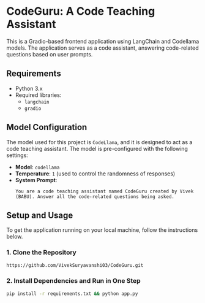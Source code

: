 # CodeGuru: A Code Teaching Assistant

This is a Gradio-based frontend application using LangChain and Codellama models. The application serves as a code assistant, answering code-related questions based on user prompts.

## Requirements

- Python 3.x
- Required libraries:
  - `langchain`
  - `gradio`

## Model Configuration

The model used for this project is `CodeLlama`, and it is designed to act as a code teaching assistant. The model is pre-configured with the following settings:

- **Model**: `codellama`
- **Temperature**: `1` (used to control the randomness of responses)
- **System Prompt**:
    ```
    You are a code teaching assistant named CodeGuru created by Vivek (BABU). Answer all the code-related questions being asked.
    ```

## Setup and Usage

To get the application running on your local machine, follow the instructions below.

### 1. Clone the Repository
```bash
https://github.com/VivekSuryavanshi03/CodeGuru.git
```

### 2. Install Dependencies and Run in One Step
```bash
pip install -r requirements.txt && python app.py
```

